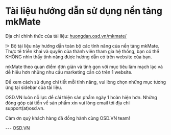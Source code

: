 # Tài liệu hướng dẫn sử dụng nền tảng mkMate

Địa chỉ chính thức của tài liệu: [huongdan.osd.vn/mkmate/](https://huongdan.osd.vn/mkmate/)

!> Bộ tài liệu này hướng dẫn toàn bộ các tính năng của nền tảng mkMate. Thực tế triển khai và quyền của thành viên tham gia hệ thống, bạn có thể KHÔNG nhìn thấy tính năng được hướng dẫn có trên website của bạn.

mkMate theo quan điểm đơn giản và tinh gọn với mục tiêu làm mạch lạc và dễ hiểu hơn những nhu cầu marketing cần có trên 1 website.

Để xem cách sử dụng chi tiết mỗi tính năng, vui lòng chọn những mục tương ứng tại sidebar của tài liệu.

OSD.VN luôn nỗ lực để cải thiện sản phẩm ngày 1 hoàn hiện hơn. Những đóng góp cải tiến về sản phẩm xin vui lòng email tới địa chỉ support(at)osd.vn.

Cảm ơn quý khách hàng đã đồng hành cùng OSD.VN team!

--- OSD.VN
